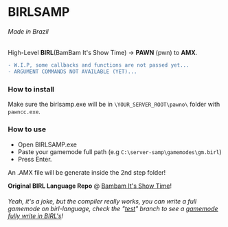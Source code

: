 # BIRLSAMP

###### Made in Brazil

High-Level **BIRL**(BamBam It's Show Time) -> **PAWN** (pwn) to **AMX**.

```diff
- W.I.P, some callbacks and functions are not passed yet...
- ARGUMENT COMMANDS NOT AVAILABLE (YET)...
```

### How to install

Make sure the birlsamp.exe will be in `\YOUR_SERVER_ROOT\pawno\` folder with `pawncc.exe`.

### How to use

- Open BIRLSAMP.exe
- Paste your gamemode full path (e.g `C:\server-samp\gamemodes\gm.birl`)
- Press Enter.

An .AMX file will be generate inside the 2nd step folder!

**Original BIRL Language Repo** @ [Bambam It's Show Time](https://github.com/BIRL-Language/)!

###### Yeah, it's a joke, but the compiler really works, you can write a full gamemode on birl-language, check the "[test](https://github.com/ArTDsL/BIRLSAMP/blob/test/)" branch to see a [gamemode fully write in BIRL's](https://github.com/ArTDsL/BIRLSAMP/blob/test/GAMEMODES/grandlarceny.birl)!
